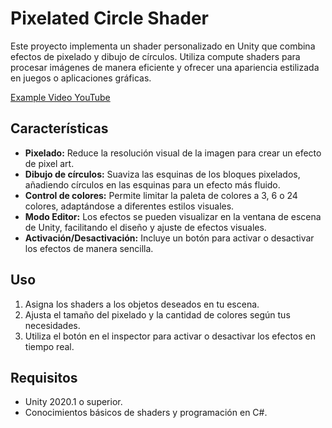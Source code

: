 # Pixelated Circle Shader

Este proyecto implementa un shader personalizado en Unity que combina efectos de pixelado y dibujo de círculos. Utiliza compute shaders para procesar imágenes de manera eficiente y ofrecer una apariencia estilizada en juegos o aplicaciones gráficas.

[Example Video YouTube](https://www.youtube.com/watch?v=TLqigsvK2C0)

## Características

- **Pixelado:** Reduce la resolución visual de la imagen para crear un efecto de pixel art.
- **Dibujo de círculos:** Suaviza las esquinas de los bloques pixelados, añadiendo círculos en las esquinas para un efecto más fluido.
- **Control de colores:** Permite limitar la paleta de colores a 3, 6 o 24 colores, adaptándose a diferentes estilos visuales.
- **Modo Editor:** Los efectos se pueden visualizar en la ventana de escena de Unity, facilitando el diseño y ajuste de efectos visuales.
- **Activación/Desactivación:** Incluye un botón para activar o desactivar los efectos de manera sencilla.

## Uso

1. Asigna los shaders a los objetos deseados en tu escena.
2. Ajusta el tamaño del pixelado y la cantidad de colores según tus necesidades.
3. Utiliza el botón en el inspector para activar o desactivar los efectos en tiempo real.

## Requisitos

- Unity 2020.1 o superior.
- Conocimientos básicos de shaders y programación en C#.
